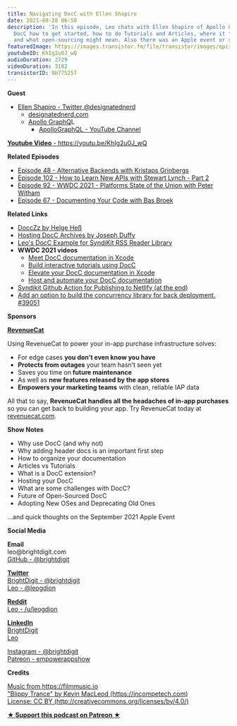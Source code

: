 ```yaml
---
title: Navigating DocC with Ellen Shapiro
date: 2021-09-28 06:50
description: 'In this episode, Leo chats with Ellen Shapiro of Apollo GraphQL about
  DocC how to get started, how to do Tutorials and Articles, where it falls short,
  and what open-sourcing might mean. Also there was an Apple event or something? '
featuredImage: https://images.transistor.fm/file/transistor/images/episode/646569/full_1632753243-artwork.jpg
youtubeID: KhIg2u0J_wQ
audioDuration: 2729
videoDuration: 3182
transistorID: 9b775257
---
```

<p><b>Guest</b></p><ul><li>
<a href="https://twitter.com/designatednerd">Ellen Shapiro - Twitter @designatednerd</a><ul>
<li><a href="https://t.co/CNcfzbl44c?amp=1">designatednerd.com</a></li>
<li>
<a href="https://www.apollographql.com">Apollo GraphQ</a>L<ul><li><a href="https://www.youtube.com/c/ApolloGraphQL">ApolloGraphQL - YouTube Channel</a></li></ul>
</li>
</ul>
</li></ul><p><a href="https://youtu.be/KhIg2u0J_wQ"><strong>Youtube Video</strong> - https://youtu.be/KhIg2u0J_wQ</a></p><p><b>Related Episodes</b></p><ul>
<li><a href="https://share.transistor.fm/s/fca974ca">Episode 48 - Alternative Backends with Kristaps Grinbergs</a></li>
<li><a href="https://share.transistor.fm/s/88d55243">Episode 102 - How to Learn New APIs with Stewart Lynch - Part 2</a></li>
<li><a href="https://share.transistor.fm/s/ace13930">Episode 92 - WWDC 2021 - Platforms State of the Union with Peter Witham</a></li>
<li><a href="https://share.transistor.fm/s/66f6958e">Episode 67 - Documenting Your Code with Bas Broek</a></li>
</ul><p><b>Related Links</b></p><ul>
<li><a href="https://github.com/DoccZz%20">DoccZz by Helge Heß</a></li>
<li><a href="https://josephduffy.co.uk/posts/hosting-docc-archives">Hosting DocC Archives by Joseph Duffy</a></li>
<li><a href="https://syndikit.dev/">Leo's DocC Example for SyndiKit RSS Reader Library</a></li>
<li>
<strong>WWDC 2021 videos</strong><ul>
<li><a href="https://developer.apple.com/videos/play/wwdc2021/10166/">Meet DocC documentation in Xcode</a></li>
<li><a href="https://developer.apple.com/videos/play/wwdc2021/10235">Build interactive tutorials using DocC</a></li>
<li><a href="https://developer.apple.com/videos/play/wwdc2021/10167">Elevate your DocC documentation in Xcode</a></li>
<li><a href="https://developer.apple.com/videos/play/wwdc2021/10236">Host and automate your DocC documentation</a></li>
</ul>
</li>
<li><a href="https://github.com/brightdigit/SyndiKit/blob/0.1.0/.github/workflows/syndikit.yml">Syndikit Github Action for Publishing to Netlify (at the end)</a></li>
<li><a href="https://github.com/apple/swift/pull/39051">Add an option to build the concurrency library for back deployment. #39051</a></li>
</ul><p><b>Sponsors</b></p><p><a href="https://revenuecat.com/"><strong>RevenueCat</strong></a><strong></strong></p><p>Using RevenueCat to power your in-app purchase infrastructure solves:</p><ul>
<li>For edge cases <strong>you don’t even know you have</strong>
</li>
<li>
<strong>Protects from outages</strong> your team hasn’t seen yet</li>
<li>Saves you time on<strong> future maintenance </strong>
</li>
<li>As well as <strong>new features released by the app stores</strong>
</li>
<li>
<strong>Empowers your marketing teams</strong> with clean, reliable IAP data</li>
</ul><p>All that to say, <strong>RevenueCat handles all the headaches of in-app purchases</strong> so you can get back to building your app. Try RevenueCat today at <a href="http://revenuecat.com/">revenuecat.com</a>.</p><p><b>Show Notes</b></p><ul>
<li>Why use DocC (and why not)</li>
<li>Why adding header docs is an important first step</li>
<li>How to organize your documentation</li>
<li>Articles vs Tutorials</li>
<li>What is a DocC extension?</li>
<li>Hosting your DocC</li>
<li>What are some challenges with DocC?</li>
<li>Future of Open-Sourced DocC</li>
<li>Adopting New OSes and Deprecating Old Ones</li>
</ul><p>...and quick thoughts on the September 2021 Apple Event</p><p><b>Social Media</b></p><p><strong>Email</strong><br>leo@brightdigit.com<br><a href="https://github.com/brightdigit">GitHub - @brightdigit</a></p><p><a href="https://twitter.com/brightdigit"><strong>Twitter </strong><br>BrightDigit - @brightdigit</a><br><a href="https://twitter.com/leogdion">Leo - @leogdion</a></p><p><a href="https://www.reddit.com/user/leogdion"><strong>Reddit</strong><br>Leo - /u/leogdion</a></p><p><a href="https://www.linkedin.com/company/bright-digit"><strong>LinkedIn</strong><br>BrightDigit</a><br><a href="https://www.linkedin.com/in/leogdion/">Leo</a></p><p><a href="https://www.instagram.com/brightdigit/">Instagram - @brightdigit</a><br><a href="https://www.patreon.com/empowerappsshow">Patreon - empowerappshow</a></p><p><b>Credits</b></p><p><a href="https://filmmusic.io/">Music from https://filmmusic.io</a><br><a href="https://incompetech.com/">"Blippy Trance" by Kevin MacLeod (https://incompetech.com)</a><br><a href="http://creativecommons.org/licenses/by/4.0/">License: CC BY (http://creativecommons.org/licenses/by/4.0/)</a></p><p><strong><a href="https://www.patreon.com/empowerappsshow" rel="payment" title="★ Support this podcast on Patreon ★">★ Support this podcast on Patreon ★</a></strong></p>
      